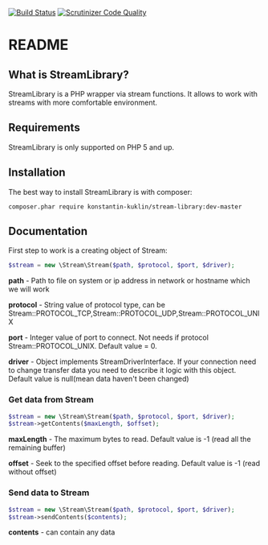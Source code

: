 [![Build Status](https://travis-ci.org/KonstantinKuklin/StreamLibrary.svg?branch=master)](https://travis-ci.org/KonstantinKuklin/StreamLibrary)
[![Scrutinizer Code Quality](https://scrutinizer-ci.com/g/KonstantinKuklin/StreamLibrary/badges/quality-score.png?b=master)](https://scrutinizer-ci.com/g/KonstantinKuklin/StreamLibrary/?branch=master)


README
======

What is StreamLibrary?
-----------------

StreamLibrary is a PHP wrapper via stream functions. It allows to work with streams with more
comfortable environment.


Requirements
------------

StreamLibrary is only supported on PHP 5 and up.

Installation
------------

The best way to install StreamLibrary is with composer:

```
composer.phar require konstantin-kuklin/stream-library:dev-master
```

Documentation
-------------

First step to work is a creating object of Stream:

```php
$stream = new \Stream\Stream($path, $protocol, $port, $driver);
```

**path** - Path to file on system or ip address in network or hostname which we will work

**protocol** - String value of protocol type, can be Stream::PROTOCOL_TCP,Stream::PROTOCOL_UDP,Stream::PROTOCOL_UNIX

**port** - Integer value of port to connect. Not needs if protocol Stream::PROTOCOL_UNIX. Default value = 0.

**driver** - Object implements StreamDriverInterface. If your connection need to change transfer data you need to describe it logic with this object. Default value is null(mean data haven't been changed)

### Get data from Stream

```php
$stream = new \Stream\Stream($path, $protocol, $port, $driver);
$stream->getContents($maxLength, $offset);
```

**maxLength** - The maximum bytes to read. Default value is -1 (read all the remaining buffer)

**offset** - Seek to the specified offset before reading. Default value is -1 (read without offset)

### Send data to Stream

```php
$stream = new \Stream\Stream($path, $protocol, $port, $driver);
$stream->sendContents($contents);
```

**contents** - can contain any data
